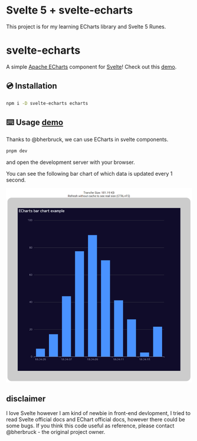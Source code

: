 # Svelte 5 + svelte-echarts

This project is for my learning ECharts library and Svelte 5 Runes.

# svelte-echarts

A simple [Apache ECharts](https://echarts.apache.org/) component for [Svelte](https://svelte.dev/)! Check out this [demo](https://bherbruck.github.io/svelte-echarts/).

## 💿 Installation

```bash
npm i -D svelte-echarts echarts
```

## ⌨️ Usage [demo](https://bherbruck.github.io/svelte-echarts/)

Thanks to @bherbruck, we can use ECharts in svelte components.

```bash
pnpm dev
```

and open the development server with your browser.

You can see the following bar chart of which data is updated every 1 second.

![Screenshot](/static/echart-screenshot-dark-theme.png)

## disclaimer

I love Svelte however I am kind of newbie in front-end devlopment, I tried to read Svelte official docs and EChart official docs, however there could be some bugs.
If you think this code useful as reference, please contact @bherbruck - the original project owner.
